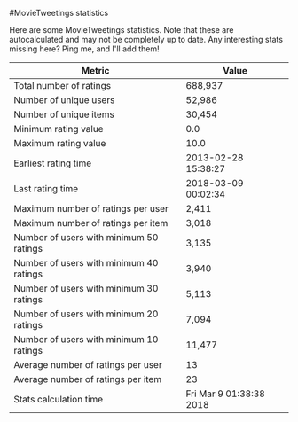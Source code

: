 #MovieTweetings statistics

Here are some MovieTweetings statistics. Note that these are autocalculated and may not be completely up to date. Any interesting stats missing here? Ping me, and I'll add them!

Metric | Value
--- | ---
Total number of ratings                 | 688,937
Number of unique users                  | 52,986
Number of unique items                  | 30,454
Minimum rating value                    | 0.0
Maximum rating value                    | 10.0
Earliest rating time                    | 2013-02-28 15:38:27
Last rating time                        | 2018-03-09 00:02:34
Maximum number of ratings per user      | 2,411
Maximum number of ratings per item      | 3,018
Number of users with minimum 50 ratings | 3,135
Number of users with minimum 40 ratings | 3,940
Number of users with minimum 30 ratings | 5,113
Number of users with minimum 20 ratings | 7,094
Number of users with minimum 10 ratings | 11,477
Average number of ratings per user      | 13
Average number of ratings per item      | 23
Stats calculation time                  | Fri Mar  9 01:38:38 2018

